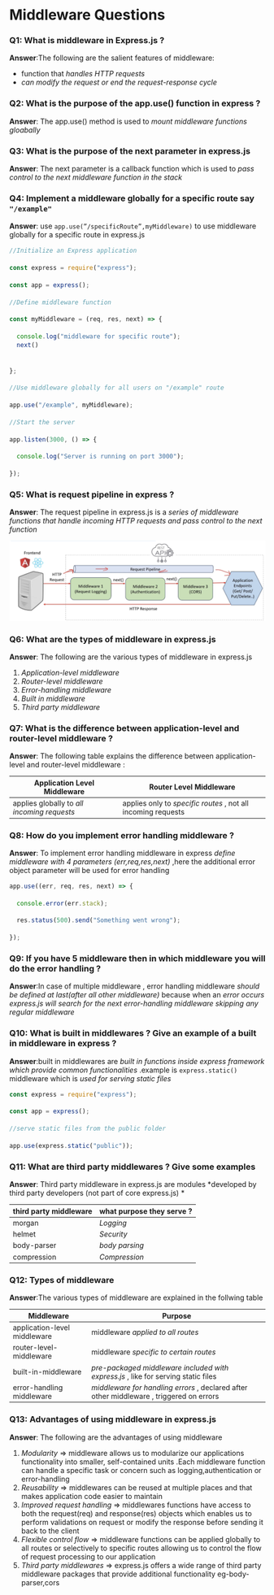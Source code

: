 # Middleware Questions

### Q1: What is middleware in Express.js ? 

**Answer**:The following are the salient features of middleware:

- function that *handles HTTP requests*
- *can modify the request or end the request-response cycle*

### Q2: What is the purpose of the app.use() function in express ? 

**Answer**: The app.use() method is used to *mount middleware functions gloabally* 

### Q3: What is the purpose of the next parameter in express.js 

**Answer**: The next parameter is a callback function which is used to *pass control to the next middleware function in the stack* 

### Q4: Implement a  middleware globally for a specific route say `"/example"`

**Answer**: use `app.use(”/specificRoute”,myMiddleware)` to use middleware globally for a specific route in express.js

```javascript
//Initialize an Express application

const express = require("express");

const app = express();

//Define middleware function

const myMiddleware = (req, res, next) => {

  console.log("middleware for specific route");
  next()

  
};

//Use middleware globally for all users on "/example" route

app.use("/example", myMiddleware);

//Start the server

app.listen(3000, () => {

  console.log("Server is running on port 3000");

});
```

### Q5: What is request pipeline in express ? 

**Answer**: The request pipeline in express.js is a *series of middleware functions that handle incoming HTTP requests and pass control to the next function* 

![request-pipeline](../assets/request-pipeline.png)

### Q6: What are the types of middleware in express.js 

**Answer**: The following are the various types of middleware in express.js

1. *Application-level middleware*
2. *Router-level middleware*
3. *Error-handling middleware*
4. *Built in middleware*
5. *Third party middleware*

### Q7: What is the difference between application-level and router-level middleware ? 

**Answer**: The following table explains the difference between application-level and router-level middleware :

| Application Level Middleware                | Router Level Middleware                                      |
| ------------------------------------------- | ------------------------------------------------------------ |
| applies globally to *all incoming requests* | applies only to *specific routes* , not all incoming requests |



### Q8: How do you implement  error handling middleware ? 

**Answer**:  To implement error handling middleware in express *define middleware with 4 parameters (err,req,res,next)* ,here the additional error object parameter will be used for error handling 

```javascript
app.use((err, req, res, next) => {

  console.error(err.stack);

  res.status(500).send("Something went wrong");

});
```

### Q9: If you have 5 middleware then in which middleware you will do the error handling ? 

**Answer**:In case of multiple middleware , error handling middleware *should be defined at last(after all other middleware)* because when an *error occurs express.js will search for the next error-handling middleware skipping any regular middleware*  

### Q10: What is built in middlewares  ? Give an example of a built in middleware in express ? 

**Answer**:built in middlewares are *built in functions inside express framework which provide common functionalities* .example is `express.static()` middleware which is *used for serving static files* 

```javascript
const express = require("express");

const app = express();

//serve static files from the public folder

app.use(express.static("public"));
```

### Q11: What are third party middlewares ? Give some examples 

**Answer**: Third party middleware in express.js are modules *developed by third party developers (not part of core express.js) *

| third party middleware | what purpose they serve ? |
| ---------------------- | ------------------------- |
| morgan                 | *Logging*                 |
| helmet                 | *Security*                |
| body-parser            | *body parsing*            |
| compression            | *Compression*             |

### Q12: Types of middleware 

**Answer**:The various types of middleware are explained in the follwing table 

| Middleware                   | Purpose                                                      |
| ---------------------------- | ------------------------------------------------------------ |
| application-level middleware | middleware *applied to all routes*                           |
| router-level-middleware      | middleware *specific to certain routes*                      |
| built-in-middleware          | *pre-packaged middleware included with express.js* , like for serving static files |
| error-handling middleware    | *middleware for handling errors* , declared after other middleware , triggered on errors |

 

### Q13: Advantages of using middleware in express.js 

**Answer**: The following are the advantages of using middleware 

1. *Modularity* ⇒ middleware allows us to modularize our applications functionality into smaller, self-contained units .Each middleware function can handle a specific task or concern such as logging,authentication or error-handling
2. *Reusability* ⇒ middlewares can be reused at multiple places and that makes application code easier to maintain
3. *Improved request handling* ⇒ middlewares functions have access to both the request(req) and response(res) objects which enables us to perform validations on request or modify the response before sending it back to the client
4. *Flexible control flow* ⇒ middleware functions can be applied globally to all routes or selectively to specific routes allowing us to control the flow of request processing to our application
5. *Third party middlewares* ⇒ express.js offers a wide range of third party middleware packages that provide additional functionality eg-body-parser,cors